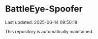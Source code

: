 # BattleEye-Spoofer

Last updated: 2025-06-14 09:50:18

This repository is automatically maintained.

